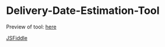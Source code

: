 # Delivery-Date-Estimation-Tool

Preview of tool: <a target="_blank" href="https://htmlpreview.github.io/?https://github.com/steventhon/Delivery-Date-Estimation-Tool/blob/master/index.html">here</a>

<a target="_blank" href="https://jsfiddle.net/3rsv6b4g/">JSFiddle</a>
